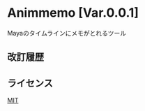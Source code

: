 # Animmemo [Var.0.0.1]

Mayaのタイムラインにメモがとれるツール

## 改訂履歴


## ライセンス

[MIT](https://github.com/mochio326/SiShelf/blob/master/LICENSE)
